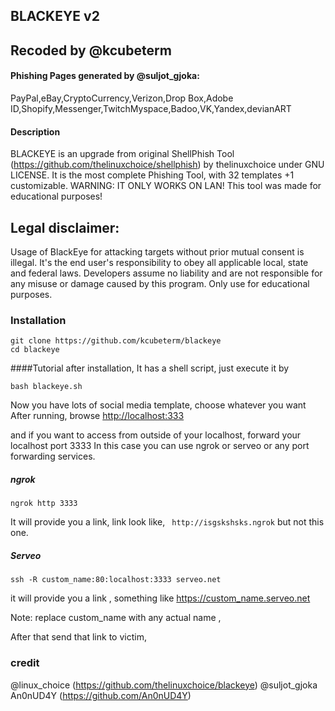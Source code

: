## BLACKEYE v2

## Recoded by @kcubeterm
#### Phishing Pages generated by @suljot_gjoka:
PayPal,eBay,CryptoCurrency,Verizon,Drop Box,Adobe ID,Shopify,Messenger,TwitchMyspace,Badoo,VK,Yandex,devianART


#### Description
BLACKEYE is an upgrade from original ShellPhish Tool (https://github.com/thelinuxchoice/shellphish) by thelinuxchoice under GNU LICENSE. It is the most complete Phishing Tool,  with 32 templates +1 customizable. WARNING: IT ONLY WORKS ON LAN! This tool was made for educational purposes!

## Legal disclaimer:
Usage of BlackEye for attacking targets without prior mutual consent is illegal. It's the end user's responsibility to obey all applicable local, state and federal laws. Developers assume no liability and are not responsible for any misuse or damage caused by this program. Only use for educational purposes.


### Installation
```
git clone https://github.com/kcubeterm/blackeye
cd blackeye

```
####Tutorial
after installation, 
It has a shell script, just execute it by 
```
bash blackeye.sh
```
Now you have lots of social media template, choose whatever you want
After running, browse [http://localhost:333](localhost:333)

and if you want to access from outside of your localhost, forward your localhost port 3333
In this case you can use ngrok or serveo or any port forwarding services.
##### ngrok
```
ngrok http 3333

```

It will provide you a link, link look like, ``` http://isgskshsks.ngrok``` but not this one.

##### Serveo
```ssh -R custom_name:80:localhost:3333 serveo.net```

it will provide you a link , something like https://custom_name.serveo.net

Note: replace custom_name with any actual name ,

After that send that link to victim, 





### 
### credit
@linux_choice (https://github.com/thelinuxchoice/blackeye)
@suljot_gjoka
An0nUD4Y (https://github.com/An0nUD4Y)
